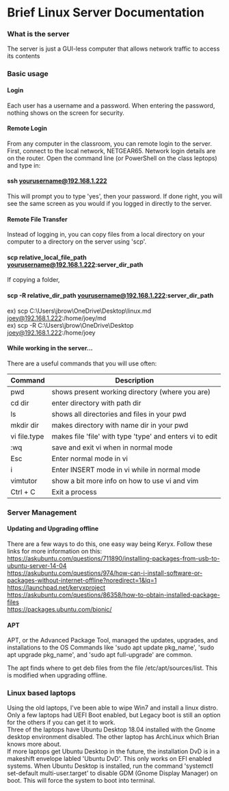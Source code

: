 # Brief Linux Server Documentation

### What is the server
The server is just a GUI-less computer that allows network traffic to access its contents



### Basic usage
#### Login
Each user has a username and a password. When entering the password, nothing shows on the screen for security.

#### Remote Login
From any computer in the classroom, you can remote login to the server. First, connect to the local network, NETGEAR65. Network login details are on the router. Open the command line (or PowerShell on the class leptops) and type in:
#### ssh yourusername@192.168.1.222
This will prompt you to type 'yes', then your password.
If done right, you will see the same screen as you would if you logged in directly to the server.

#### Remote File Transfer
Instead of logging in, you can copy files from a local directory on your computer to a directory on the server using 'scp'.

#### scp relative_local_file_path yourusername@192.168.1.222:server_dir_path

If copying a folder,

#### scp -R relative_dir_path yourusername@192.168.1.222:server_dir_path

ex) scp C:\Users\jbrow\OneDrive\Desktop\linux.md joey@192.168.1.222:/home/joey/md  
ex) scp -R C:\Users\jbrow\OneDrive\Desktop joey@192.168.1.222:/home/joey

#### While working in the server...
There are a useful commands that you will use often:

| Command      | Description                                              |
|--------------|----------------------------------------------------------|
| pwd          | shows present working directory (where you are)          |
| cd dir       | enter directory with path dir                            |
| ls           | shows all directories and files in your pwd              |
| mkdir dir    | makes directory with name dir in your pwd                |
| vi file.type | makes file 'file' with type 'type' and enters vi to edit |
| :wq          | save and exit vi when in normal mode                     |
| Esc          | Enter normal mode in vi                                  |
| i            | Enter INSERT mode in vi while in normal mode             |
| vimtutor     | show a bit more info on how to use vi and vim            |
| Ctrl + C     | Exit a process                                           |


### Server Management
#### Updating and Upgrading offline
There are a few ways to do this, one easy way being Keryx.
Follow these links for more information on this:
<https://askubuntu.com/questions/711890/installing-packages-from-usb-to-ubuntu-server-14-04>  
<https://askubuntu.com/questions/974/how-can-i-install-software-or-packages-without-internet-offline?noredirect=1&lq=1>  
<https://launchpad.net/keryxproject>  
<https://askubuntu.com/questions/86358/how-to-obtain-installed-package-files>  
<https://packages.ubuntu.com/bionic/>  

#### APT
APT, or the Advanced Package Tool, managed the updates, upgrades, and installations to the OS
Commands like 'sudo apt update pkg_name', 'sudo apt upgrade pkg_name', and 'sudo apt full-upgrade' are common.

The apt finds where to get deb files from the file /etc/apt/sources/list. This is modified when upgrading offline.

### Linux based laptops
Using the old laptops, I've been able to wipe Win7 and install a linux distro. Only a few laptops had UEFI Boot enabled, but Legacy boot is still an option for the others if you can get it to work.  
Three of the laptops have Ubuntu Desktop 18.04 installed with the Gnome desktop environment disabled. The other laptop has ArchLinux which Brian knows more about.  
If more laptops get Ubuntu Desktop in the future, the installation DvD is in a makeshift envelope labled 'Ubuntu DvD'. This only works on EFI enabled systems.
When Ubuntu Desktop is installed, run the command 'systemctl set-default multi-user.target' to disable GDM (Gnome Display Manager) on boot. This will force the system to boot into terminal.
